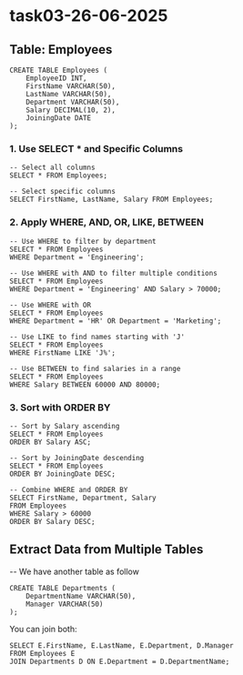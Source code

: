 # task03-26-06-2025

## Table: Employees

```
CREATE TABLE Employees (
    EmployeeID INT,
    FirstName VARCHAR(50),
    LastName VARCHAR(50),
    Department VARCHAR(50),
    Salary DECIMAL(10, 2),
    JoiningDate DATE
);
```

###  1. Use SELECT * and Specific Columns

```
-- Select all columns
SELECT * FROM Employees;

-- Select specific columns
SELECT FirstName, LastName, Salary FROM Employees;
```

###  2. Apply WHERE, AND, OR, LIKE, BETWEEN

```
-- Use WHERE to filter by department
SELECT * FROM Employees
WHERE Department = 'Engineering';

-- Use WHERE with AND to filter multiple conditions
SELECT * FROM Employees
WHERE Department = 'Engineering' AND Salary > 70000;

-- Use WHERE with OR
SELECT * FROM Employees
WHERE Department = 'HR' OR Department = 'Marketing';

-- Use LIKE to find names starting with 'J'
SELECT * FROM Employees
WHERE FirstName LIKE 'J%';

-- Use BETWEEN to find salaries in a range
SELECT * FROM Employees
WHERE Salary BETWEEN 60000 AND 80000;
```


### 3. Sort with ORDER BY

```
-- Sort by Salary ascending
SELECT * FROM Employees
ORDER BY Salary ASC;

-- Sort by JoiningDate descending
SELECT * FROM Employees
ORDER BY JoiningDate DESC;

-- Combine WHERE and ORDER BY
SELECT FirstName, Department, Salary
FROM Employees
WHERE Salary > 60000
ORDER BY Salary DESC;
```


## Extract Data from Multiple Tables

-- We have another table as follow
```
CREATE TABLE Departments (
    DepartmentName VARCHAR(50),
    Manager VARCHAR(50)
);
```
You can join both:

```
SELECT E.FirstName, E.LastName, E.Department, D.Manager
FROM Employees E
JOIN Departments D ON E.Department = D.DepartmentName;
```



